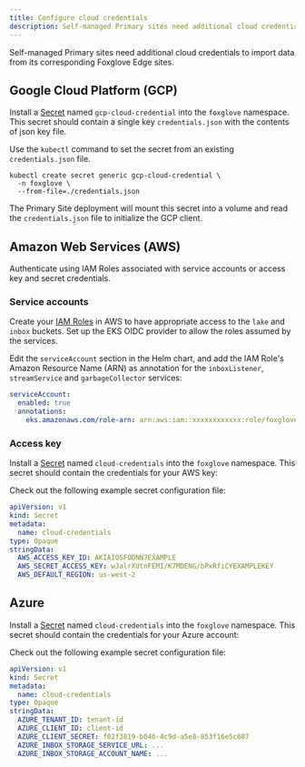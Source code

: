 ```yaml
---
title: Configure cloud credentials
description: Self-managed Primary sites need additional cloud credentials to import data from its corresponding Foxglove Edge sites.
---
```


Self-managed Primary sites need additional cloud credentials to import data from its corresponding Foxglove Edge sites.

## Google Cloud Platform (GCP)

Install a [Secret](https://kubernetes.io/docs/concepts/configuration/secret/) named
`gcp-cloud-credential` into the `foxglove` namespace. This secret should contain a single key `credentials.json` with the contents of json key file.

Use the `kubectl` command to set the secret from an existing `credentials.json` file.

```
kubectl create secret generic gcp-cloud-credential \
  -n foxglove \
  --from-file=./credentials.json
```

The Primary Site deployment will mount this secret into a volume and read the `credentials.json` file to initialize the GCP client.

## Amazon Web Services (AWS)

Authenticate using IAM Roles associated with service accounts or access key and secret credentials.

### Service accounts

Create your [IAM Roles](https://github.com/foxglove/terraform-examples/blob/main/primary-site/aws/README.md)
in AWS to have appropriate access to the `lake` and `inbox` buckets. Set up the EKS OIDC provider
to allow the roles assumed by the services.

Edit the `serviceAccount` section in the Helm chart, and add the IAM Role's Amazon Resource Name (ARN) as annotation for
the `inboxListener`, `streamService` and `garbageCollector` services:

```yaml
serviceAccount:
  enabled: true
  annotations:
    eks.amazonaws.com/role-arn: arn:aws:iam::xxxxxxxxxxxx:role/foxglove-inbox-listener-sa-role
```

### Access key

Install a [Secret](https://kubernetes.io/docs/concepts/configuration/secret/) named
`cloud-credentials` into the `foxglove` namespace. This secret should contain the credentials for your AWS key:

Check out the following example secret configuration file:

```yaml
apiVersion: v1
kind: Secret
metadata:
  name: cloud-credentials
type: Opaque
stringData:
  AWS_ACCESS_KEY_ID: AKIAIOSFODNN7EXAMPLE
  AWS_SECRET_ACCESS_KEY: wJalrXUtnFEMI/K7MDENG/bPxRfiCYEXAMPLEKEY
  AWS_DEFAULT_REGION: us-west-2
```

## Azure

Install a [Secret](https://kubernetes.io/docs/concepts/configuration/secret/) named
`cloud-credentials` into the `foxglove` namespace. This secret should contain the credentials for your Azure account:

Check out the following example secret configuration file:

```yaml
apiVersion: v1
kind: Secret
metadata:
  name: cloud-credentials
type: Opaque
stringData:
  AZURE_TENANT_ID: tenant-id
  AZURE_CLIENT_ID: client-id
  AZURE_CLIENT_SECRET: f02f3819-b046-4c9d-a5e8-853f16e5c687
  AZURE_INBOX_STORAGE_SERVICE_URL: ...
  AZURE_INBOX_STORAGE_ACCOUNT_NAME: ...
```
